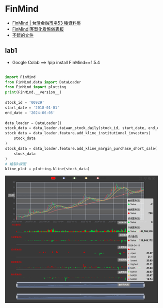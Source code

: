 # FinMind
- [FinMind | 台灣金融市場53 種資料集](https://finmind.github.io/tutor/TaiwanMarket/DataList/)
- [FinMind|客製化看盤儀表板](https://finmind.github.io/tutor/analysis/CustomerDashboardWebServer/)
- [不錯的文件](https://finmind.github.io/)


## lab1
- Google Colab ==> !pip install FinMind==1.5.4

```python

import FinMind
from FinMind.data import DataLoader
from FinMind import plotting
print(FinMind.__version__)

stock_id = '00929'
start_date = '2018-01-01'
end_date = '2024-06-05'

data_loader = DataLoader()
stock_data = data_loader.taiwan_stock_daily(stock_id, start_date, end_date)
stock_data = data_loader.feature.add_kline_institutional_investors(
    stock_data
)
stock_data = data_loader.feature.add_kline_margin_purchase_short_sale(
    stock_data
)
# 繪製k線圖
kline_plot = plotting.kline(stock_data)
```

![FINMIND_20240605_2.png](FINMIND_20240605_2.png)
